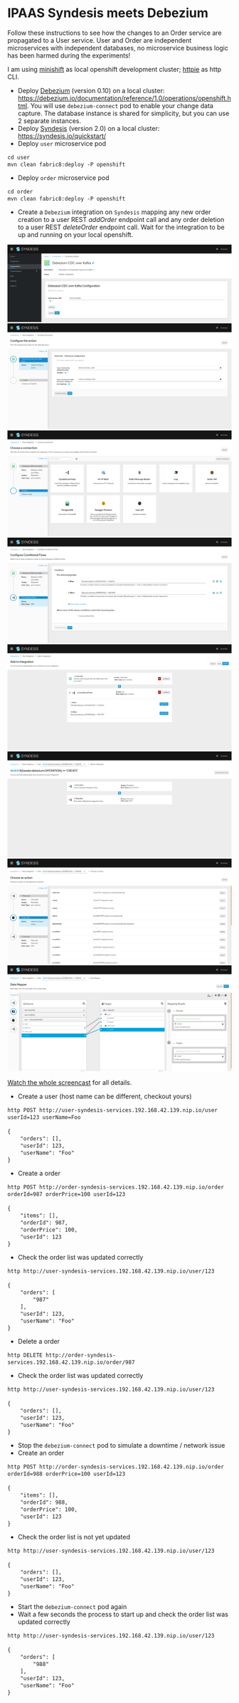 # IPAAS Syndesis meets Debezium

Follow these instructions to see how the changes to an Order service are propagated to a User service. User and Order are independent microservices with independent databases, no microservice business logic has been harmed during the experiments!

I am using [minishift](https://www.okd.io/minishift/) as local openshift development cluster; [httpie](https://httpie.org/) as http CLI.

* Deploy [Debezium](https://debezium.io/) (version 0.10) on a local cluster: https://debezium.io/documentation/reference/1.0/operations/openshift.html. You will use `debezium-connect` pod to enable your change data capture.
The database instance is shared for simplicity, but you can use 2 separate instances.
* Deploy [Syndesis](https://syndesis.io/) (version 2.0) on a local cluster: https://syndesis.io/quickstart/
* Deploy `user` microservice pod
```
cd user
mvn clean fabric8:deploy -P openshift
```
* Deploy `order` microservice pod
```
cd order
mvn clean fabric8:deploy -P openshift
```
* Create a `Debezium` integration on `Syndesis` mapping any new order creation to a user REST _addOrder_ endpoint call and any order deletion to a user REST _deleteOrder_ endpoint call. Wait for the integration to be up and running on your local openshift.

![image 1](/img/1-connection.png)
![image 2](/img/1-1-integration-subscribe.png)
![image 3](/img/2-integration-conditional-flow.png)
![image 4](/img/3-conditions.png)
![image 5](/img/4-conditions-set.png)
![image 6](/img/5-create-condition.png)
![image 7](/img/6-user-api-addorder.png)
![image 8](/img/7-data-mapping.png)

[Watch the whole screencast](/img/demo-screencast.mp4) for all details.

* Create a user (host name can be different, checkout yours)
```
http POST http://user-syndesis-services.192.168.42.139.nip.io/user userId=123 userName=Foo

{
    "orders": [],
    "userId": 123,
    "userName": "Foo"
}
```
* Create a order
```
http POST http://order-syndesis-services.192.168.42.139.nip.io/order orderId=987 orderPrice=100 userId=123

{
    "items": [],
    "orderId": 987,
    "orderPrice": 100,
    "userId": 123
}
```
* Check the order list was updated correctly
```
http http://user-syndesis-services.192.168.42.139.nip.io/user/123

{
    "orders": [
        "987"
    ],
    "userId": 123,
    "userName": "Foo"
}
```
* Delete a order
```
http DELETE http://order-syndesis-services.192.168.42.139.nip.io/order/987
```
* Check the order list was updated correctly
```
http http://user-syndesis-services.192.168.42.139.nip.io/user/123

{
    "orders": [],
    "userId": 123,
    "userName": "Foo"
}
```
* Stop the `debezium-connect` pod to simulate a downtime / network issue
* Create an order
```
http POST http://order-syndesis-services.192.168.42.139.nip.io/order orderId=988 orderPrice=100 userId=123

{
    "items": [],
    "orderId": 988,
    "orderPrice": 100,
    "userId": 123
}
```
* Check the order list is not yet updated
```
http http://user-syndesis-services.192.168.42.139.nip.io/user/123

{
    "orders": [],
    "userId": 123,
    "userName": "Foo"
}
```
* Start the `debezium-connect` pod again
* Wait a few seconds the process to start up and check the order list was updated correctly
```
http http://user-syndesis-services.192.168.42.139.nip.io/user/123

{
    "orders": [
        "988"
    ],
    "userId": 123,
    "userName": "Foo"
}
```
